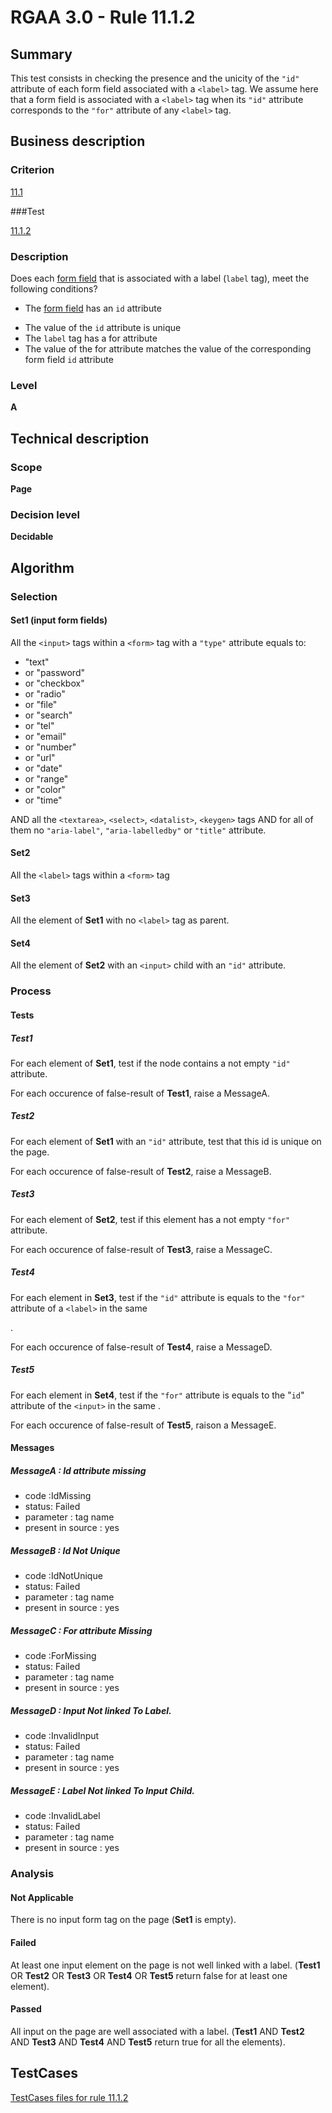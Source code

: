 # RGAA 3.0 -  Rule 11.1.2

## Summary

This test consists in checking the presence and the unicity of the `"id"` attribute of each form field associated with a `<label>` tag. We assume here that a form field is associated with a `<label>` tag when its `"id"` attribute corresponds to the `"for"` attribute of any `<label>` tag.

## Business description

### Criterion

[11.1](http://asqatasun.github.io/RGAA--3.0--EN/RGAA3.0_Criteria_English_version_v1.html#crit-11-1)

###Test

[11.1.2](http://asqatasun.github.io/RGAA--3.0--EN/RGAA3.0_Criteria_English_version_v1.html#test-11-1-2)

### Description
Does each <a href="http://asqatasun.github.io/RGAA--3.0--EN/RGAA3.0_Glossary_English_version_v1.html#mChpSaisie">form
  field</a> that is associated with a label (<code>label</code> tag),
    meet the following conditions?
    <ul><li> The <a href="http://asqatasun.github.io/RGAA--3.0--EN/RGAA3.0_Glossary_English_version_v1.html#mChpSaisie">form
    field</a> has an <code>id</code> attribute</li>
  <li> The value of the <code>id</code> attribute is unique</li>
  <li>The <code>label</code> tag has a for
   attribute</li>
  <li>The value of the for
   attribute matches the value of the corresponding
   form field <code>id</code> attribute </li>
    </ul> 


### Level

**A**

## Technical description

### Scope

**Page**

### Decision level

**Decidable**

## Algorithm

### Selection

#### Set1 (input form fields)

All the `<input>` tags within a `<form>` tag with a `"type"` attribute equals to:
-  "text"
-   or "password"
-   or "checkbox"
-   or "radio"
-   or "file"
-   or "search"
-   or "tel"
-   or "email"
-   or "number"
-   or "url"
-   or "date"
-   or "range"
-   or "color"
-   or "time"

AND all the `<textarea>`, `<select>`, `<datalist>`, `<keygen>` tags AND for all of them no `"aria-label"`, `"aria-labelledby"` or `"title"` attribute.

#### Set2 

All the `<label>` tags within a  `<form>` tag

#### Set3 

All the element of **Set1** with no `<label>` tag as parent.

#### Set4 

All the element of **Set2** with an `<input>` child with an `"id"` attribute.

### Process

#### Tests

##### Test1

For each element of **Set1**, test if the node contains a not empty `"id"` attribute.

For each occurence of false-result of **Test1**, raise a MessageA.

##### Test2

For each element of **Set1** with an `"id"` attribute, test that this id is unique on the page.

For each occurence of false-result of **Test2**, raise a MessageB.

##### Test3

For each element of **Set2**, test if this element has a not empty `"for"` attribute.

For each occurence of false-result of **Test3**, raise a MessageC.

##### Test4

For each element in **Set3**, test if the `"id"` attribute is equals to the `"for"` attribute of a `<label>` in the same <form>.

For each occurence of false-result of **Test4**, raise a MessageD.

##### Test5

For each element in **Set4**, test if the `"for"` attribute is equals to the "`id`" attribute of the `<input>` in the same <form>.

For each occurence of false-result of **Test5**, raison a MessageE.

#### Messages

##### MessageA : Id attribute missing

- code :IdMissing
- status: Failed
- parameter : tag name
- present in source : yes

##### MessageB : Id Not Unique

- code :IdNotUnique
- status: Failed
- parameter : tag name
- present in source : yes

##### MessageC : For attribute Missing

- code :ForMissing
- status: Failed
- parameter : tag name
- present in source : yes

##### MessageD : Input Not linked To Label. 

- code :InvalidInput
- status: Failed
- parameter : tag name
- present in source : yes

##### MessageE : Label Not linked To Input Child. 

- code :InvalidLabel
- status: Failed
- parameter : tag name
- present in source : yes

### Analysis

#### Not Applicable

There is no input form tag on the page (**Set1** is empty).

#### Failed

At least one input element on the page is not well linked with a label. (**Test1** OR **Test2** OR **Test3** OR **Test4** OR **Test5** return false for at least one element).

#### Passed

All input on the page are well associated with a label. (**Test1** AND **Test2** AND **Test3** AND **Test4** AND **Test5** return true for all the elements).



##  TestCases 

[TestCases files for rule 11.1.2](https://gitlab.com/asqatasun/Asqatasun/-/tree/master/rules/rules-rgaa3.0/src/test/resources/testcases/rgaa30/Rgaa30Rule110102/) 


